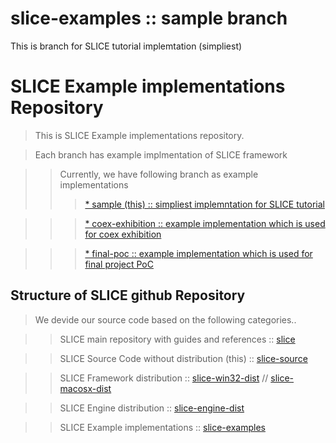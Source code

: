 # slice-examples :: sample branch
This is branch for SLICE tutorial implemtation (simpliest)

# SLICE Example implementations Repository #
> This is SLICE Example implementations repository.

> Each branch has example implmentation of SLICE framework

>> Currently, we have following branch as example implementations
>>> [* sample (this) :: simpliest implemntation for SLICE tutorial](https://github.com/slice-project/slice-examples/tree/sample)

>>> [* coex-exhibition :: example implementation which is used for coex exhibition](https://github.com/slice-project/slice-examples/tree/coex-exhibition)

>>> [* final-poc :: example implementation which is used for final project PoC](https://github.com/slice-project/slice-examples/tree/final-poc)

## Structure of SLICE github Repository ##
> We devide our source code based on the following categories..

>> SLICE main repository with guides and references :: [slice](https://github.com/slice-project/slice)

>> SLICE Source Code without distribution (this) :: [slice-source](https://github.com/slice-project/slice-source)

>> SLICE Framework distribution :: [slice-win32-dist](https://github.com/slice-project/slice-win32-dist) // [slice-macosx-dist](https://github.com/slice-project/slice-macosx-dist) 

>> SLICE Engine distribution :: [slice-engine-dist](https://github.com/slice-project/slice-engine-dist.git)

>> SLICE Example implementations :: [slice-examples](https://github.com/slice-project/slice-examples)

